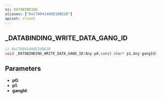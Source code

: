 ```yaml
---
ns: DATABINDING
aliases: ["0xC70041408E16BE2D"]
apiset: client
---
```

## _DATABINDING_WRITE_DATA_GANG_ID

```c
// 0xC70041408E16BE2D
void _DATABINDING_WRITE_DATA_GANG_ID(Any p0,const char* p1,Any gangId);
```


## Parameters
* **p0**:
* **p1**:
* **gangId**:



